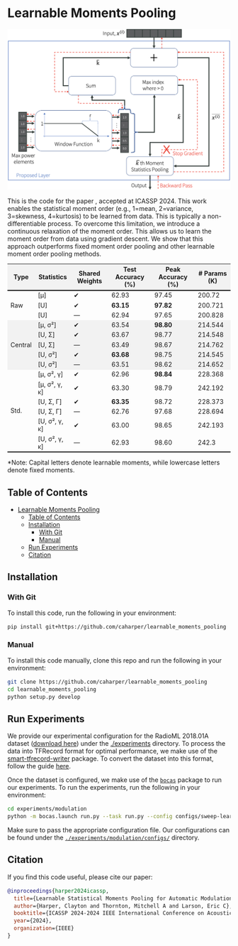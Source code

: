 # Learnable Moments Pooling

![Method Overview](./assets/method_overview.png)

This is the code for the paper , accepted at ICASSP 2024. This work enables the statistical moment order (e.g., 1=mean, 2=variance, 3=skewness, 4=kurtosis) to be learned from data. This is typically a non-differentiable process. To overcome this limitation, we introduce a continuous relaxation of the moment order. This allows us to learn the moment order from data using gradient descent. We show that this approach outperforms fixed moment order pooling and other learnable moment order pooling methods.

<!-- <!DOCTYPE html> -->
<html>
<body>

<table>
  <tr style="border-bottom: 2pt solid black;">
    <th style="background-color: #f2f2f2;">Type</th>
    <th style="background-color: #f2f2f2;">Statistics</th>
    <th style="background-color: #f2f2f2;">Shared Weights</th>
    <th style="background-color: #f2f2f2;">Test Accuracy (%)</th>
    <th style="background-color: #f2f2f2;">Peak Accuracy (%)</th>
    <th style="background-color: #f2f2f2;"># Params (K)</th>
  </tr>

  <tr>
    <td rowspan="3">Raw</td>
    <td>[μ]</td>
    <td>✔</td>
    <td>62.93</td>
    <td>97.45</td>
    <td>200.72</td>
  </tr>
  <tr>
    <td>[U]</td>
    <td>✔</td>
    <td><strong>63.15</strong></td>
    <td><strong>97.82</strong></td>
    <td>200.721</td>
  </tr>
  <tr>
    <td>[U]</td>
    <td>—</td>
    <td>62.94</td>
    <td>97.65</td>
    <td>200.828</td>
  </tr>

  <tr style="background-color: #f2f2f2;">
    <td rowspan="5">Central</td>
    <td>[μ, σ²]</td>
    <td>✔</td>
    <td>63.54</td>
    <td><strong>98.80</strong></td>
    <td>214.544</td>
  </tr>
  <tr style="background-color: #f2f2f2;">
    <td>[U, Σ]</td>
    <td>✔</td>
    <td>63.67</td>
    <td>98.77</td>
    <td>214.548</td>
  </tr>
  <tr style="background-color: #f2f2f2;">
    <td>[U, Σ]</td>
    <td>—</td>
    <td>63.49</td>
    <td>98.67</td>
    <td>214.762</td>
  </tr>
  <tr style="background-color: #f2f2f2;">
    <td>[U, σ²]</td>
    <td>✔</td>
    <td><strong>63.68</strong></td>
    <td>98.75</td>
    <td>214.545</td>
  </tr>
  <tr style="background-color: #f2f2f2;">
    <td>[U, σ²]</td>
    <td>—</td>
    <td>63.51</td>
    <td>98.62</td>
    <td>214.652</td>
  </tr>

  <tr>
  <td rowspan="6">Std.</td>
  <td>[μ, σ², γ]</td>
  <td>✔</td>
  <td>62.96</td>
  <td><strong>98.84</strong></td>
  <td>228.368</td>
</tr>

<tr>
  <td>[μ, σ², γ, κ]</td>
  <td>✔</td>
  <td>63.30</td>
  <td>98.79</td>
  <td>242.192</td>
</tr>

<tr>
  <td>[U, Σ, Γ]</td>
  <td>✔</td>
  <td><strong>63.35</strong></td>
  <td>98.72</td>
  <td>228.373</td>
</tr>

<tr>
  <td>[U, Σ, Γ]</td>
  <td>—</td>
  <td>62.76</td>
  <td>97.68</td>
  <td>228.694</td>
</tr>

<tr>
  <td>[U, σ², γ, κ]</td>
  <td>✔</td>
  <td>63.00</td>
  <td>98.65</td>
  <td>242.193</td>
</tr>

<tr style="border-bottom: 2pt solid black;">
  <td>[U, σ², γ, κ]</td>
  <td>—</td>
  <td>62.93</td>
  <td>98.60</td>
  <td>242.3</td>
</tr>

</table>
</body>
</html>

\*Note: Capital letters denote learnable moments, while lowercase letters denote fixed moments.

## Table of Contents

- [Learnable Moments Pooling](#learnable-moments-pooling)
  - [Table of Contents](#table-of-contents)
  - [Installation](#installation)
    - [With Git](#with-git)
    - [Manual](#manual)
  - [Run Experiments](#run-experiments)
  - [Citation](#citation)

## Installation

### With Git

To install this code, run the following in your environment:

```bash
pip install git+https://github.com/caharper/learnable_moments_pooling
```

### Manual

To install this code manually, clone this repo and run the following in your environment:

```bash
git clone https://github.com/caharper/learnable_moments_pooling
cd learnable_moments_pooling
python setup.py develop
```

## Run Experiments

We provide our experimental configuration for the RadioML 2018.01A dataset ([download here](https://www.deepsig.ai/datasets/)) under the [./experiments](./experiments/modulation/) directory. To process the data into TFRecord format for optimal performance, we make use of the [smart-tfrecord-writer](https://github.com/caharper/smart-tfrecord-writer/tree/main) package. To convert the dataset into this format, follow the guide [here](https://github.com/caharper/smart-tfrecord-writer/blob/main/examples/radioml/README.md).

Once the dataset is configured, we make use of the [`bocas`](https://github.com/LukeWood/bocas) package to run our experiments. To run the experiments, run the following in your environment:

```bash
cd experiments/modulation
python -m bocas.launch run.py --task run.py --config configs/sweep-learned.py
```

Make sure to pass the appropriate configuration file. Our configurations can be found under the [`./experiments/modulation/configs/`](./experiments/modulation/configs/) directory.

## Citation

If you find this code useful, please cite our paper:

```bibtex
@inproceedings{harper2024icassp,
  title={Learnable Statistical Moments Pooling for Automatic Modulation Classification},
  author={Harper, Clayton and Thornton, Mitchell A and Larson, Eric C},
  booktitle={ICASSP 2024-2024 IEEE International Conference on Acoustics, Speech and Signal Processing (ICASSP)},
  year={2024},
  organization={IEEE}
}
```
